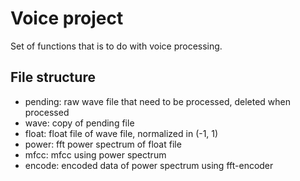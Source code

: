#   Voice project

Set of functions that is to do with voice processing.

##  File structure
-   pending: raw wave file that need to be processed, deleted when processed
-   wave:    copy of pending file
-   float:   float file of wave file, normalized in (-1, 1)
-   power:   fft power spectrum of float file
-   mfcc:    mfcc using power spectrum
-   encode:  encoded data of power spectrum using fft-encoder